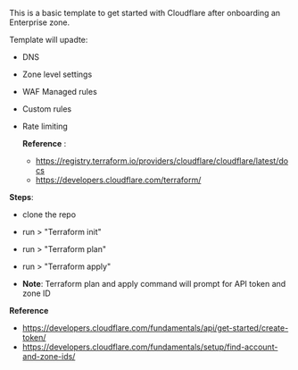 This is a basic template to get started with Cloudflare after onboarding an Enterprise zone.

Template will upadte:

- DNS
- Zone level settings
- WAF Managed rules
- Custom rules
- Rate limiting

  **Reference** :
  - https://registry.terraform.io/providers/cloudflare/cloudflare/latest/docs
  - https://developers.cloudflare.com/terraform/

 **Steps**:
 
 - clone the repo
 - run > "Terraform init"
 - run > "Terraform plan"
 - run > "Terraform apply"

 - **Note**: Terraform plan and apply command will prompt for API token and zone ID

  **Reference** 
 - https://developers.cloudflare.com/fundamentals/api/get-started/create-token/
 - https://developers.cloudflare.com/fundamentals/setup/find-account-and-zone-ids/

